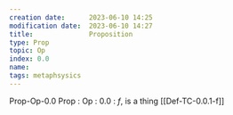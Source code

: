 ```yaml
---
creation date:		2023-06-10 14:25
modification date:	2023-06-10 14:27
title: 				Proposition
type: Prop
topic: Op
index: 0.0
name:
tags: metaphsysics 
---
```

Prop-Op-0.0
Prop : Op : 0.0 : $f$, is a thing [[Def-TC-0.0.1-f]]